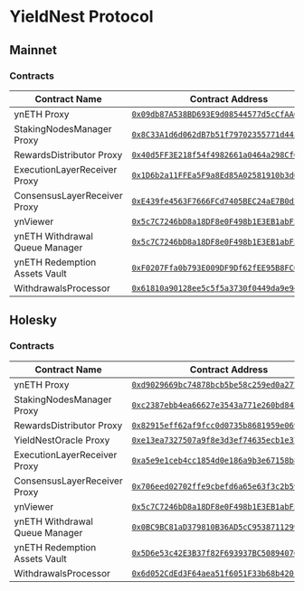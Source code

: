 # YieldNest Protocol

## Mainnet

### Contracts
| Contract Name | Contract Address |
|----------------------------|-------------------------------------------|
| ynETH Proxy | [`0x09db87A538BD693E9d08544577d5cCfAA6373A48`](https://etherscan.io/address/0x09db87A538BD693E9d08544577d5cCfAA6373A48) |
| StakingNodesManager Proxy | [`0x8C33A1d6d062dB7b51f79702355771d44359cD7d`](https://etherscan.io/address/0x8C33A1d6d062dB7b51f79702355771d44359cD7d) |
| RewardsDistributor Proxy | [`0x40d5FF3E218f54f4982661a0464a298Cf6652351`](https://etherscan.io/address/0x40d5FF3E218f54f4982661a0464a298Cf6652351) |
| ExecutionLayerReceiver Proxy | [`0x1D6b2a11FFEa5F9a8Ed85A02581910b3d695C12b`](https://etherscan.io/address/0x1D6b2a11FFEa5F9a8Ed85A02581910b3d695C12b) |
| ConsensusLayerReceiver Proxy | [`0xE439fe4563F7666FCd7405BEC24aE7B0d226536e`](https://etherscan.io/address/0xE439fe4563F7666FCd7405BEC24aE7B0d226536e) |
| ynViewer | [`0x5c7C7246bD8a18DF8e0F498b1E3EB1abF5D3118E`](https://etherscan.io/address/0xF0207Ffa0b793E009DF9Df62fEE95B8FC6c93EcF) |
| ynETH Withdrawal Queue Manager | [`0x5c7C7246bD8a18DF8e0F498b1E3EB1abF5D3118E`](https://etherscan.io/address/0x0BC9BC81aD379810B36AD5cC95387112990AA67b) |
| ynETH Redemption Assets Vault | [`0xF0207Ffa0b793E009DF9Df62fEE95B8FC6c93EcF`](https://etherscan.io/address/0x5D6e53c42E3B37f82F693937BC508940769c5caf) |
| WithdrawalsProcessor | [`0x61810a90128ee5c5f5a3730f0449da9e9480f888`](https://etherscan.io/address/0x6d052CdEd3F64aea51f6051F33b68b42016C5FbA) |





## Holesky

### Contracts

| Contract Name | Contract Address |
|----------------------------|-------------------------------------------|
| ynETH Proxy | [`0xd9029669bc74878bcb5be58c259ed0a277c5c16e`](https://holesky.etherscan.io/address/0xd9029669bc74878bcb5be58c259ed0a277c5c16e) |
| StakingNodesManager Proxy | [`0xc2387ebb4ea66627e3543a771e260bd84218d6a1`](https://holesky.etherscan.io/address/0xc2387ebb4ea66627e3543a771e260bd84218d6a1) |
| RewardsDistributor Proxy | [`0x82915eff62af9fcc0d0735b8681959e069e3f2d8`](https://holesky.etherscan.io/address/0x82915eff62af9fcc0d0735b8681959e069e3f2d8) |
| YieldNestOracle Proxy | [`0xe13ea7327507a9f8e3d3ef74635ecb1e375ed98c`](https://holesky.etherscan.io/address/0xe13ea7327507a9f8e3d3ef74635ecb1e375ed98c) |
| ExecutionLayerReceiver Proxy | [`0xa5e9e1ceb4cc1854d0e186a9b3e67158b84ad072`](https://holesky.etherscan.io/address/0xa5e9e1ceb4cc1854d0e186a9b3e67158b84ad072) |
| ConsensusLayerReceiver Proxy | [`0x706eed02702ffe9cbefd6a65e63f3c2b59b7ef2d`](https://holesky.etherscan.io/address/0x706eed02702ffe9cbefd6a65e63f3c2b59b7ef2d) |
| ynViewer | [`0x5c7C7246bD8a18DF8e0F498b1E3EB1abF5D3118E`](https://holesky.etherscan.io/address/0x61810a90128ee5c5f5a3730f0449da9e9480f888) |
| ynETH Withdrawal Queue Manager | [`0x0BC9BC81aD379810B36AD5cC95387112990AA67b`](https://holesky.etherscan.io/address/0x141aAb320857145fB42240C979b800f48CE5B678) |
| ynETH Redemption Assets Vault | [`0x5D6e53c42E3B37f82F693937BC508940769c5caf`](https://holesky.etherscan.io/address/0x3a2DD2f0f5A20768110a52fC4f091AB9d8631b58) |
| WithdrawalsProcessor | [`0x6d052CdEd3F64aea51f6051F33b68b42016C5FbA`](https://holesky.etherscan.io/address/0x48E3FdCE3E2d5A3Fa34bdEd9eb9dEeBB48217ba3) |


